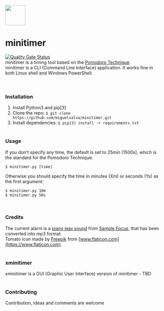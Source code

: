 <img src="https://image.flaticon.com/icons/svg/877/877712.svg" width="64" height="64">

# minitimer
[![Quality Gate Status](https://sonarcloud.io/api/project_badges/measure?project=miguelsalva_minitimer&metric=alert_status)](https://sonarcloud.io/dashboard?id=miguelsalva_minitimer) <br>
minitimer is a timing tool based on the [Pomodoro Technique](https://en.wikipedia.org/wiki/Pomodoro_Technique).<br>
minitimer is a CLI (Command Line Interface) application. It works fine in both Linux shell and Windows PowerShell.<br>
<br><br>

### Installation
1. Install Python3 and pip[3]
2. Clone the repo: ```$ git clone https://github.com/miguelsalva/minitimer.git```
3. Install dependencies: ```$ pip[3] install -r requirements.txt```
<br><br>

### Usage
If you don't specify any time, the default is set to 25min (1500s), which is the standard for the Pomodoro Technique:<br>
```
$ minitimer.py [time]
```

Otherwise you should specify the time in minutes (Xm) or seconds (Ys) as the first argument:
```
$ minitimer.py 10m
$ minitimer.py 50s
```
<br>

### Credits
The current alarm is a [piano wav sound](https://samplefocus.com/samples/vinyl-piano) from [Sample Focus](https://samplefocus.com), that has been converted into mp3 format.<br>
Tomato icon made by [Freepik](https://www.flaticon.com/authors/freepik) from [www.flaticon.com](https://www.flaticon.com).
<br><br>

### xminitimer
xminitimer is a GUI (Graphic User Interface) version of minitimer - TBD
<br><br>

### Contributing
Contribution, ideas and comments are welcome
<br><br>
